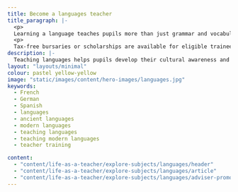 ```yaml
---
title: Become a languages teacher
title_paragraph: |-
  <p>
  Learning a language teaches pupils more than just grammar and vocabulary. As a languages teacher, you'll help pupils gain a greater appreciation and understanding of the world.</p>
  <p>
  Tax-free bursaries or scholarships are available for eligible trainee teachers of certain languages.</p>
description: |-
  Teaching languages helps pupils develop their cultural awareness and communication skills. Explore what you'll teach and what funding is available for training.
layout: "layouts/minimal"
colour: pastel yellow-yellow
image: "static/images/content/hero-images/languages.jpg"
keywords:
  - French
  - German
  - Spanish
  - languages
  - ancient languages
  - modern languages
  - teaching languages
  - teaching modern languages
  - teacher training

content:
  - "content/life-as-a-teacher/explore-subjects/languages/header"
  - "content/life-as-a-teacher/explore-subjects/languages/article"
  - "content/life-as-a-teacher/explore-subjects/languages/adviser-promo-languages"
---
```

